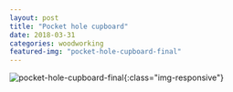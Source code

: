 ```yaml
---
layout: post
title: "Pocket hole cupboard"
date: 2018-03-31
categories: woodworking 
featured-img: "pocket-hole-cupboard-final"
---
```




![pocket-hole-cupboard-final](/assets/img/posts/pocket-hole-cupboard-final.jpg){:class="img-responsive"}

